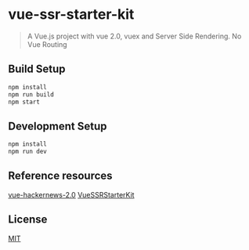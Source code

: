 # vue-ssr-starter-kit

> A Vue.js project with vue 2.0, vuex and Server Side Rendering. No Vue Routing

## Build Setup

``` bash
npm install
npm run build
npm start
```

## Development Setup

```bash
npm install
npm run dev
```

## Reference resources

[vue-hackernews-2.0](https://github.com/vuejs/vue-hackernews-2.0)
[VueSSRStarterKit](https://github.com/doabit/vue-ssr-starter-kit)

## License

[MIT](http://opensource.org/licenses/MIT)
